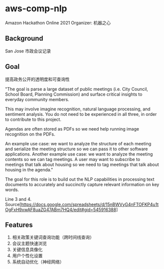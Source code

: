 # aws-comp-nlp

Amazon Hackathon Online 2021
Organizer: 机器之心

## Background

San Jose 市政会议记录

## Goal

提高政务公开的透明度和可查询性

"The goal is parse a large dataset of public meetings (i.e. City Council, School Board, Planning Commission) and surface critical insights to everyday community members. 

This may involve imagine recognition, natural language processing, and sentiment analysis. You do not need to be experienced in all three, in order to contribute to this project.

Agendas are often stored as PDFs so we need help running image recognition on the PDFs. 

An example use case: we want to analyze the structure of each meeting and serialize the meeting structure so we can pass it to other software applications. 
Another example use case: we want to analyze the meeting contents so we can tag meetings. A user may want to subscribe to meetings that talk about housing so we need to tag meetings that talk about housing in the agenda."

The goal for this role is to build out the NLP capabilities in processing text documents to accurately and succinctly capture relevant information on key words.

Line 3 and 4. Source[https://docs.google.com/spreadsheets/d/15nBWVyG4nFTOFKP4u1tOgFxH9xwAF8uaZG47ABm7HQ4/edit#gid=545916388]

## Features

1. 相关政策关键词查询功能（跨时间线查询）
2. 会议主题快速浏览
3. 关键信息具像化
4. 用户个性化设置
5. 系统自动优化（神经网络）


